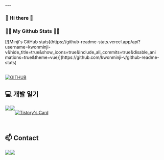 <div align="left">
---
    
### 🌱 Hi there 👋




<h3>👩‍💻 My Github Stats 👩‍💻</h3>
<div>
[![Minji's GitHub stats](https://github-readme-stats.vercel.app/api?username=kwonminji-v&hide_title=true&show_icons=true&include_all_commits=true&disable_animations=true&theme=vue)](https://github.com/kwonminji-v/github-readme-stats)
</div>

<br>
<div>
    
[![GITHUB](https://hits.seeyoufarm.com/api/count/incr/badge.svg?url=https%3A%2F%2Fgithub.com%2Fkwonminji-v&count_bg=%23F29494&title_bg=%232F2E2E&icon=github.svg&icon_color=%23FFFFFF&title=GITHUB&edge_flat=false)](https://hits.seeyoufarm.com)
</div>



## 💻 개발 일기 
<div style="display:flex; flex-direction:row;">
    <a href="https://coding-ha-da.tistory.com">
        <img src="https://img.shields.io/badge/Tistory-000000?style=for-the-badge&logo=Tistory&logoColor=white"> 
    </a>
    <a href=https://www.notion.so/Study-7d8fa786eacd43d4960699c06a59c6f2">
        <img src="https://img.shields.io/badge/Notion-9999FF?style=for-the-badge&logo=Notion&logoColor=white"> 
    </a>
  
[![Tistory's Card](https://github-readme-tistory-card.vercel.app/api?name=coding-ha-da&theme=default)](https://coding-ha-da.tistory.com)
</div><br>


## 📫 Contact 
<div style="display:flex; flex-direction:row;">
    <a href="">
        <img src="https://img.shields.io/badge/Instagram-E4405F?style=for-the-badge&logo=Instagram&logoColor=white"> 
    </a>
    <a href="minji6313@hanmail.net">
        <img src="https://img.shields.io/badge/Mail-EA4335?style=for-the-badge&logo=Gmail&logoColor=white"> 
    </a>
</div><br>


</div>




<!--
**kwonminji-v/kwonminji-v** is a ✨ _special_ ✨ repository because its `README.md` (this file) appears on your GitHub profile.

Here are some ideas to get you started:

- 🔭 I’m currently working on ...
- 🌱 I’m currently learning ...
- 👯 I’m looking to collaborate on ...
- 🤔 I’m looking for help with ...
- 💬 Ask me about ...
- 📫 How to reach me: ...
- 😄 Pronouns: ...
- ⚡ Fun fact: ...
-->
